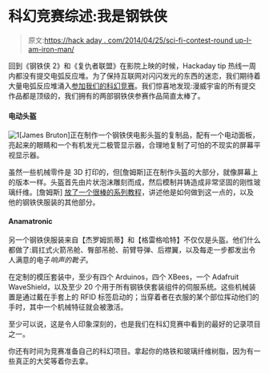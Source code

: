 # 科幻竞赛综述:我是钢铁侠

> 原文:[https://hack aday . com/2014/04/25/sci-fi-contest-round up-I-am-iron-man/](https://hackaday.com/2014/04/25/sci-fi-contest-roundup-i-am-iron-man/)

回到《钢铁侠 2》和《复仇者联盟》在影院上映的时候，Hackaday tip 热线一周内都没有提交电弧反应堆。为了保持互联网对闪闪发光的东西的迷恋，我们期待着大量电弧反应堆涌入[参加我们的科幻竞赛](http://hackaday.io/page/276)。我们惊喜地发现:漫威宇宙的所有提交作品都是顶级的，我们拥有的两部钢铁侠参赛作品简直太棒了。

#### 电动头盔

![1](../Images/5d101920109e21c25b34b9747212595c.png)[James Bruton]正在制作一个钢铁侠电影头盔的复制品，配有一个电动面板，亮起来的眼睛和一个有机发光二极管显示器，合理地复制了可怕的不现实的屏幕平视显示器。

虽然一些机械零件是 3D 打印的，但[詹姆斯]正在制作头盔的大部分，就像屏幕上的版本一样。头盔首先由片状泡沫雕刻而成，然后模制并铸造成非常坚固的刚性玻璃纤维。[詹姆斯] [放了一个很棒的系列教程](http://xrobots.co.uk/IM6/index_moulding.html)，讲述他是如何做到这一点的，以及他的钢铁侠服装的其他部分。

#### Anamatronic

另一个钢铁侠服装来自【杰罗姆凯蒂】和【格雷格哈特】不仅仅是头盔。他们什么都做了:肩扛式火箭吊舱、臀部吊舱、前臂导弹、后襟翼，以及每走一步都发出令人满意的电子*响声的靴子*。

在定制的模压套装中，至少有四个 Arduinos，四个 XBees，一个 Adafruit WaveShield，以及至少 20 个用于所有钢铁侠套装组件的伺服系统。这些机械装置是通过戴在手套上的 RFID 标签启动的；当穿着者在衣服的某个部位挥动他们的手时，其中一个机械特征就会被激活。

至少可以说，这是令人印象深刻的，也是我们在科幻竞赛中看到的最好的记录项目之一。

你还有时间为竞赛准备自己的科幻项目。拿起你的烙铁和玻璃纤维树脂，因为有一些真正的大奖等着你去拿。